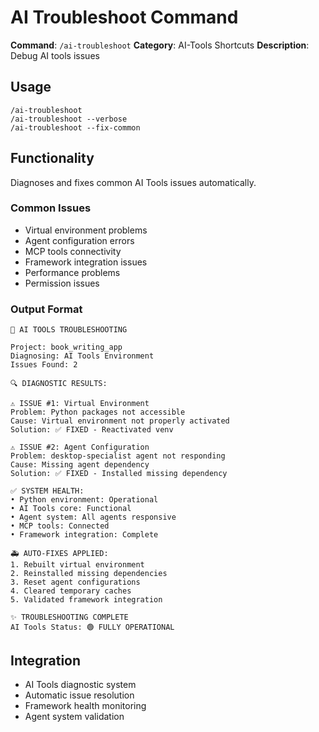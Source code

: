 # AI Troubleshoot Command

**Command**: `/ai-troubleshoot`
**Category**: AI-Tools Shortcuts
**Description**: Debug AI tools issues

## Usage

```
/ai-troubleshoot
/ai-troubleshoot --verbose
/ai-troubleshoot --fix-common
```

## Functionality

Diagnoses and fixes common AI Tools issues automatically.

### Common Issues
- Virtual environment problems
- Agent configuration errors
- MCP tools connectivity
- Framework integration issues
- Performance problems
- Permission issues

### Output Format
```
🔧 AI TOOLS TROUBLESHOOTING

Project: book_writing_app
Diagnosing: AI Tools Environment
Issues Found: 2

🔍 DIAGNOSTIC RESULTS:

⚠️ ISSUE #1: Virtual Environment
Problem: Python packages not accessible
Cause: Virtual environment not properly activated
Solution: ✅ FIXED - Reactivated venv

⚠️ ISSUE #2: Agent Configuration
Problem: desktop-specialist agent not responding
Cause: Missing agent dependency
Solution: ✅ FIXED - Installed missing dependency

✅ SYSTEM HEALTH:
• Python environment: Operational
• AI Tools core: Functional
• Agent system: All agents responsive
• MCP tools: Connected
• Framework integration: Complete

🚑 AUTO-FIXES APPLIED:
1. Rebuilt virtual environment
2. Reinstalled missing dependencies
3. Reset agent configurations
4. Cleared temporary caches
5. Validated framework integration

✨ TROUBLESHOOTING COMPLETE
AI Tools Status: 🟢 FULLY OPERATIONAL
```

## Integration

- AI Tools diagnostic system
- Automatic issue resolution
- Framework health monitoring
- Agent system validation